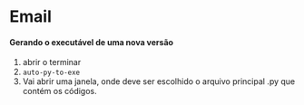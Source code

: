 # Email

#### Gerando o executável de uma nova versão

1. abrir o terminar
2. ``auto-py-to-exe``  
3. Vai abrir uma janela, onde deve ser escolhido o arquivo principal .py que contém os códigos.